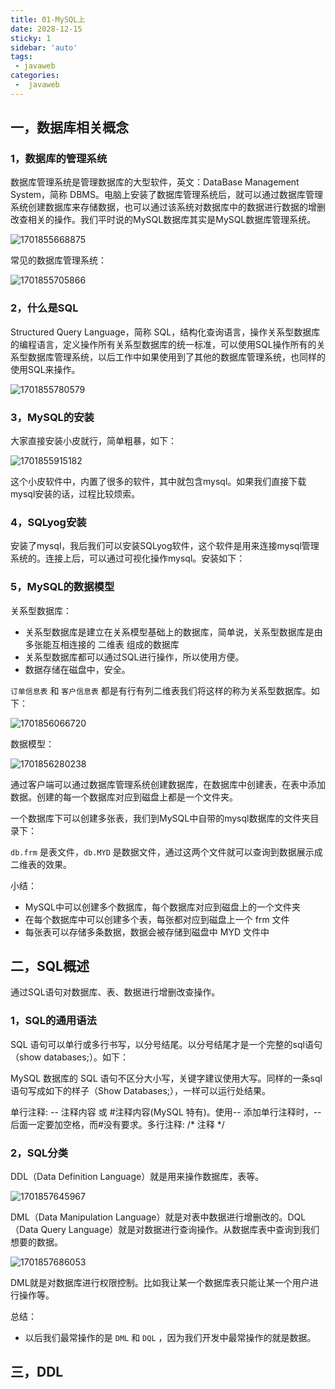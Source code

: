```yaml
---
title: 01-MySQL上
date: 2028-12-15
sticky: 1
sidebar: 'auto'
tags:
 - javaweb
categories:
 -  javaweb
---
```


## 一，数据库相关概念



### 1，数据库的管理系统

数据库管理系统是管理数据库的大型软件，英文：DataBase Management System，简称 DBMS。电脑上安装了数据库管理系统后，就可以通过数据库管理系统创建数据库来存储数据，也可以通过该系统对数据库中的数据进行数据的增删改查相关的操作。我们平时说的MySQL数据库其实是MySQL数据库管理系统。

![1701855668875](assets/1701855668875.png)



常见的数据库管理系统：

![1701855705866](assets/1701855705866.png)



### 2，什么是SQL

Structured Query Language，简称 SQL，结构化查询语言，操作关系型数据库的编程语言，定义操作所有关系型数据库的统一标准，可以使用SQL操作所有的关系型数据库管理系统，以后工作中如果使用到了其他的数据库管理系统，也同样的使用SQL来操作。

![1701855780579](assets/1701855780579.png)



### 3，MySQL的安装



大家直接安装小皮就行，简单粗暴，如下：

![1701855915182](assets/1701855915182.png)



这个小皮软件中，内置了很多的软件，其中就包含mysql。如果我们直接下载mysql安装的话，过程比较烦索。



### 4，SQLyog安装

安装了mysql，我后我们可以安装SQLyog软件，这个软件是用来连接mysql管理系统的。连接上后，可以通过可视化操作mysql。安装如下：





### 5，MySQL的数据模型

关系型数据库：

- 关系型数据库是建立在关系模型基础上的数据库，简单说，关系型数据库是由多张能互相连接的 二维表 组成的数据库
- 关系型数据库都可以通过SQL进行操作，所以使用方便。
- 数据存储在磁盘中，安全。



`订单信息表` 和 `客户信息表` 都是有行有列二维表我们将这样的称为关系型数据库。如下：

![1701856066720](assets/1701856066720.png)



数据模型：

![1701856280238](assets/1701856280238.png)



通过客户端可以通过数据库管理系统创建数据库，在数据库中创建表，在表中添加数据。创建的每一个数据库对应到磁盘上都是一个文件夹。



一个数据库下可以创建多张表，我们到MySQL中自带的mysql数据库的文件夹目录下：



 `db.frm` 是表文件，`db.MYD` 是数据文件，通过这两个文件就可以查询到数据展示成二维表的效果。



小结：

- MySQL中可以创建多个数据库，每个数据库对应到磁盘上的一个文件夹
- 在每个数据库中可以创建多个表，每张都对应到磁盘上一个 frm 文件
- 每张表可以存储多条数据，数据会被存储到磁盘中  MYD 文件中





## 二，SQL概述



通过SQL语句对数据库、表、数据进行增删改查操作。 



### 1，SQL的通用语法

SQL 语句可以单行或多行书写，以分号结尾。以分号结尾才是一个完整的sql语句（show databases;）。如下：



MySQL 数据库的 SQL 语句不区分大小写，关键字建议使用大写。同样的一条sql语句写成如下的样子（Show Databases;），一样可以运行处结果。



单行注释: -- 注释内容 或 #注释内容(MySQL 特有)。使用-- 添加单行注释时，--后面一定要加空格，而#没有要求。多行注释: /* 注释 */



### 2，SQL分类



DDL（Data Definition Language）就是用来操作数据库，表等。

![1701857645967](assets/1701857645967.png)

DML（Data Manipulation Language）就是对表中数据进行增删改的。DQL（Data Query Language）就是对数据进行查询操作。从数据库表中查询到我们想要的数据。

![1701857686053](assets/1701857686053.png)





DML就是对数据库进行权限控制。比如我让某一个数据库表只能让某一个用户进行操作等。



总结：

-  以后我们最常操作的是 `DML` 和 `DQL`  ，因为我们开发中最常操作的就是数据。





## 三，DDL
















